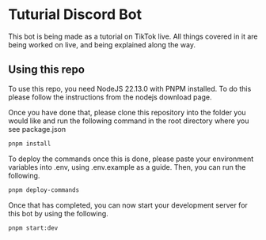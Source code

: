 # Tuturial Discord Bot

This bot is being made as a tutorial on TikTok live. All things covered in it are being worked on live, and being explained along the way.

## Using this repo

To use this repo, you need NodeJS 22.13.0 with PNPM installed. To do this please follow the instructions from the nodejs download page.

Once you have done that, please clone this repository into the folder you would like and run the following command in the root directory where you see package.json

```bash
pnpm install
```

To deploy the commands once this is done, please paste your environment variables into .env, using .env.example as a guide.
Then, you can run the following.

```bash
pnpm deploy-commands
```

Once that has completed, you can now start your development server for this bot by using the following.

```bash
pnpm start:dev
```
